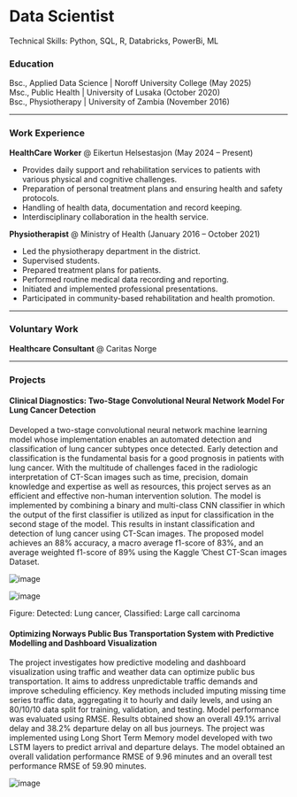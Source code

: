 # Data Scientist  
Technical Skills: Python, SQL, R, Databricks, PowerBi, ML

### Education  
Bsc., Applied Data Science | Noroff University College (May 2025)  
Msc., Public Health | University of Lusaka (October 2020)  
Bsc., Physiotherapy | University of Zambia (November 2016)  

---

### Work Experience  
**HealthCare Worker** @ Eikertun Helsestasjon (May 2024 – Present)  
- Provides daily support and rehabilitation services to patients with various physical and cognitive challenges.  
- Preparation of personal treatment plans and ensuring health and safety protocols.  
- Handling of health data, documentation and record keeping.  
- Interdisciplinary collaboration in the health service.  

**Physiotherapist** @ Ministry of Health (January 2016 – October 2021)  
- Led the physiotherapy department in the district.  
- Supervised students.  
- Prepared treatment plans for patients.  
- Performed routine medical data recording and reporting.  
- Initiated and implemented professional presentations.  
- Participated in community-based rehabilitation and health promotion.  

---

### Voluntary Work  
**Healthcare Consultant** @ Caritas Norge  

---

### Projects  
#### Clinical Diagnostics: Two-Stage Convolutional Neural Network Model For Lung Cancer Detection  
Developed a two-stage convolutional neural network machine learning model whose implementation enables an automated detection and classification of lung cancer subtypes once detected. Early detection and classification is the fundamental basis for a good prognosis in patients with lung cancer. With the multitude of challenges faced in the radiologic interpretation of CT-Scan images such as time, precision, domain knowledge and expertise as well as resources, this project serves as an efficient and effective non-human intervention solution. The model is implemented by combining a binary and multi-class CNN classifier in which the output of the first classifier is utilized as input for classification in the second stage of the model. This results in instant classification and detection of lung cancer using CT-Scan images. The proposed model achieves an 88% accuracy, a macro average f1-score of 83%, and an average weighted f1-score of 89% using the Kaggle ’Chest CT-Scan images Dataset.

![image](https://github.com/user-attachments/assets/237f8b8f-92a8-4a75-ba98-4ba57a1983b0)

![image](https://github.com/user-attachments/assets/1435bb4a-bf55-4f01-8ef0-bc1c5475eb56)


Figure: Detected: Lung cancer, Classified: Large call carcinoma 


#### Optimizing Norways Public Bus Transportation System with Predictive Modelling and Dashboard Visualization 
The project investigates how predictive modeling and dashboard visualization using traffic and weather data can optimize public bus transportation. It aims to address unpredictable traffic demands and improve scheduling efficiency. Key methods included imputing missing time series traffic data, aggregating it to hourly and daily levels, and using an 80/10/10 data split for training, validation, and testing. Model performance was evaluated using RMSE. Results obtained show an overall 49.1% arrival delay and 38.2% departure delay on all bus journeys. The project was implemented using Long Short Term Memory model developed with two LSTM layers to predict arrival and departure delays. The model obtained an overall validation performance RMSE of 9.96 minutes and an overall test performance RMSE of 59.90 minutes.

![image](https://github.com/user-attachments/assets/32bbc498-6b09-48e8-9c50-9a7fba160b5f)








